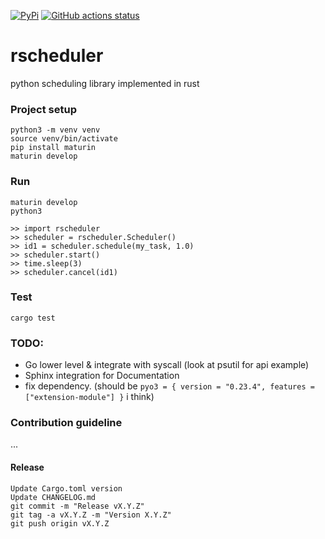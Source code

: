 [![PyPi](https://img.shields.io/pypi/v/rscheduler)](https://pypi.org/project/rscheduler/)
[![GitHub actions status](https://github.com/lemonpepperseasoning/rscheduler/workflows/CI/badge.svg)](https://github.com/lemonpepperseasoning/rscheduler/actions/workflows/CI.yml)

# rscheduler

python scheduling library implemented in rust

### Project setup

```
python3 -m venv venv
source venv/bin/activate
pip install maturin
maturin develop
```

### Run

```
maturin develop
python3

>> import rscheduler
>> scheduler = rscheduler.Scheduler()
>> id1 = scheduler.schedule(my_task, 1.0)
>> scheduler.start()
>> time.sleep(3)
>> scheduler.cancel(id1)

```

### Test

```
cargo test
```

### TODO:

- Go lower level & integrate with syscall (look at psutil for api example)
- Sphinx integration for Documentation
- fix dependency. (should be `pyo3 = { version = "0.23.4", features = ["extension-module"] }` i think)

### Contribution guideline

...

#### Release

```
Update Cargo.toml version
Update CHANGELOG.md
git commit -m "Release vX.Y.Z"
git tag -a vX.Y.Z -m "Version X.Y.Z"
git push origin vX.Y.Z
```

